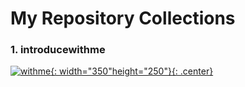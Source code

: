 # My Repository Collections
### 1. introducewithme
[![withme](https://i.postimg.cc/PqKgCJbd/allteam.png){: width="350"height="250"}{: .center}](https://github.com/verdantjuly/codingwithme)




